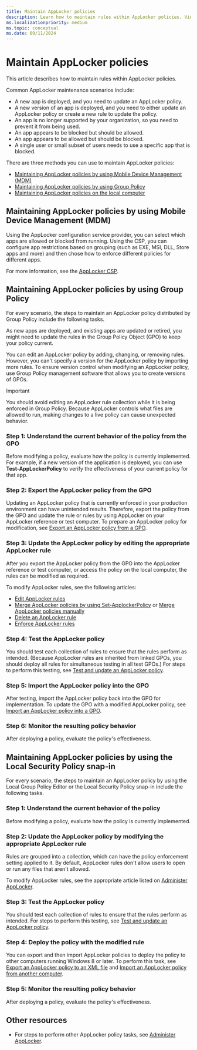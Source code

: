 ```yaml
---
title: Maintain AppLocker policies
description: Learn how to maintain rules within AppLocker policies. View common AppLocker maintenance scenarios and see the methods to use to maintain AppLocker policies.
ms.localizationpriority: medium
ms.topic: conceptual
ms.date: 09/11/2024
---
```


# Maintain AppLocker policies

This article describes how to maintain rules within AppLocker policies.

Common AppLocker maintenance scenarios include:

- A new app is deployed, and you need to update an AppLocker policy.
- A new version of an app is deployed, and you need to either update an AppLocker policy or create a new rule to update the policy.
- An app is no longer supported by your organization, so you need to prevent it from being used.
- An app appears to be blocked but should be allowed.
- An app appears to be allowed but should be blocked.
- A single user or small subset of users needs to use a specific app that is blocked.

There are three methods you can use to maintain AppLocker policies:

- [Maintaining AppLocker policies by using Mobile Device Management (MDM)](#maintaining-applocker-policies-by-using-mobile-device-management-mdm)
- [Maintaining AppLocker policies by using Group Policy](#maintaining-applocker-policies-by-using-group-policy)
- [Maintaining AppLocker policies on the local computer](#maintaining-applocker-policies-by-using-the-local-security-policy-snap-in)

## Maintaining AppLocker policies by using Mobile Device Management (MDM)

Using the AppLocker configuration service provider, you can select which apps are allowed or blocked from running. Using the CSP, you can configure app restrictions based on grouping (such as EXE, MSI, DLL, Store apps and more) and then chose how to enforce different policies for different apps.

For more information, see the [AppLocker CSP](/windows/client-management/mdm/applocker-csp).

## Maintaining AppLocker policies by using Group Policy

For every scenario, the steps to maintain an AppLocker policy distributed by Group Policy include the following tasks.

As new apps are deployed, and existing apps are updated or retired, you might need to update the rules in the Group Policy Object (GPO) to keep your policy current.

You can edit an AppLocker policy by adding, changing, or removing rules. However, you can't specify a version for the AppLocker policy by importing more rules. To ensure version control when modifying an AppLocker policy, use Group Policy management software that allows you to create versions of GPOs.

> [!IMPORTANT]
> You should avoid editing an AppLocker rule collection while it is being enforced in Group Policy. Because AppLocker controls what files are allowed to run, making changes to a live policy can cause unexpected behavior.

### Step 1: Understand the current behavior of the policy from the GPO

Before modifying a policy, evaluate how the policy is currently implemented. For example, if a new version of the application is deployed, you can use **Test-AppLockerPolicy** to verify the effectiveness of your current policy for that app.

### Step 2: Export the AppLocker policy from the GPO

Updating an AppLocker policy that is currently enforced in your production environment can have unintended results. Therefore, export the policy from the GPO and update the rule or rules by using AppLocker on your AppLocker reference or test computer. To prepare an AppLocker policy for modification, see [Export an AppLocker policy from a GPO](export-an-applocker-policy-from-a-gpo.md).

### Step 3: Update the AppLocker policy by editing the appropriate AppLocker rule

After you export the AppLocker policy from the GPO into the AppLocker reference or test computer, or access the policy on the local computer, the rules can be modified as required.

To modify AppLocker rules, see the following articles:

- [Edit AppLocker rules](edit-applocker-rules.md)
- [Merge AppLocker policies by using Set-ApplockerPolicy](merge-applocker-policies-by-using-set-applockerpolicy.md) or [Merge AppLocker policies manually](merge-applocker-policies-manually.md)
- [Delete an AppLocker rule](delete-an-applocker-rule.md)
- [Enforce AppLocker rules](enforce-applocker-rules.md)

### Step 4: Test the AppLocker policy

You should test each collection of rules to ensure that the rules perform as intended. (Because AppLocker rules are inherited from linked GPOs, you should deploy all rules for simultaneous testing in all test GPOs.) For steps to perform this testing, see [Test and update an AppLocker policy](test-and-update-an-applocker-policy.md).

### Step 5: Import the AppLocker policy into the GPO

After testing, import the AppLocker policy back into the GPO for implementation. To update the GPO with a modified AppLocker policy, see [Import an AppLocker policy into a GPO](import-an-applocker-policy-into-a-gpo.md).

### Step 6: Monitor the resulting policy behavior

After deploying a policy, evaluate the policy's effectiveness.

## Maintaining AppLocker policies by using the Local Security Policy snap-in

For every scenario, the steps to maintain an AppLocker policy by using the Local Group Policy Editor or the Local Security Policy snap-in include the following tasks.

### Step 1: Understand the current behavior of the policy

Before modifying a policy, evaluate how the policy is currently implemented.

### Step 2: Update the AppLocker policy by modifying the appropriate AppLocker rule

Rules are grouped into a collection, which can have the policy enforcement setting applied to it. By default, AppLocker rules don't allow users to open or run any files that aren't allowed.

To modify AppLocker rules, see the appropriate article listed on [Administer AppLocker](administer-applocker.md).

### Step 3: Test the AppLocker policy

You should test each collection of rules to ensure that the rules perform as intended. For steps to perform this testing, see [Test and update an AppLocker policy](test-and-update-an-applocker-policy.md).

### Step 4: Deploy the policy with the modified rule

You can export and then import AppLocker policies to deploy the policy to other computers running Windows 8 or later. To perform this task, see [Export an AppLocker policy to an XML file](export-an-applocker-policy-to-an-xml-file.md) and [Import an AppLocker policy from another computer](import-an-applocker-policy-from-another-computer.md).

### Step 5: Monitor the resulting policy behavior

After deploying a policy, evaluate the policy's effectiveness.

## Other resources

- For steps to perform other AppLocker policy tasks, see [Administer AppLocker](administer-applocker.md).
